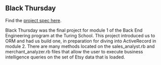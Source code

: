 ## Black Thursday

Find the [project spec here](https://github.com/turingschool/curriculum/blob/master/source/projects/black_thursday.markdown).

Black Thursday was the final project for module 1 of the Back End Engineering program at the Turing School. This project introduced us to ORM and had us build one, in preparation for diving into ActiveRecord in module 2. There are many methods located on the sales_analyst.rb and merchant_analyzer.rb files that allow the user to execute business intelligence queries on the set of Etsy data that is loaded.
